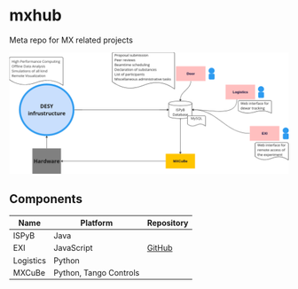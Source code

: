  # mxhub
Meta repo for MX related projects

![](ispyb_structure.png)


## Components

| Name | Platform | Repository |
|----------|-------|-----|
| ISPyB  | Java |
| EXI   | JavaScript | [GitHub](https://github.com/waltz-controls/mxhub-exi)
| Logistics   | Python |
| MXCuBe   | Python, Tango Controls |

